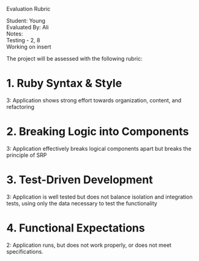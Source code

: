 Evaluation Rubric  

Student: Young  
Evaluated By: Ali  
Notes:  
Testing -  2, 8  
Working on insert  

The project will be assessed with the following rubric:  

# 1. Ruby Syntax & Style  

3: Application shows strong effort towards organization, content, and refactoring  

# 2. Breaking Logic into Components  

3: Application effectively breaks logical components apart but breaks the principle of SRP  

# 3. Test-Driven Development  

3: Application is well tested but does not balance isolation and integration tests, using only the data necessary to test the functionality  

# 4. Functional Expectations

2: Application runs, but does not work properly, or does not meet specifications.  
